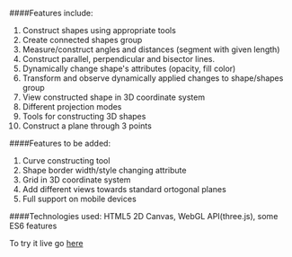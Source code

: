 ####Features include:
1.  Construct shapes using appropriate tools
2.  Create connected shapes group
3.  Measure/construct angles and distances (segment with given length)
4.  Construct parallel, perpendicular and bisector lines.
5.  Dynamically change shape's attributes (opacity, fill color)
6.  Transform and observe dynamically applied changes to shape/shapes group
7.  View constructed shape in 3D coordinate system
8.  Different projection modes
9.  Tools for constructing 3D shapes
10. Construct a plane through 3 points

####Features to be added:
1.  Curve constructing tool
2.  Shape border width/style changing attribute
3.  Grid in 3D coordinate system
4.  Add different views towards standard ortogonal planes
5.  Full support on mobile devices

####Technologies used:
HTML5 2D Canvas, WebGL API(three.js), some ES6 features

To try it live go <a target="blank" href="http://ampawd.github.io/interactive-geometry/">here</a>